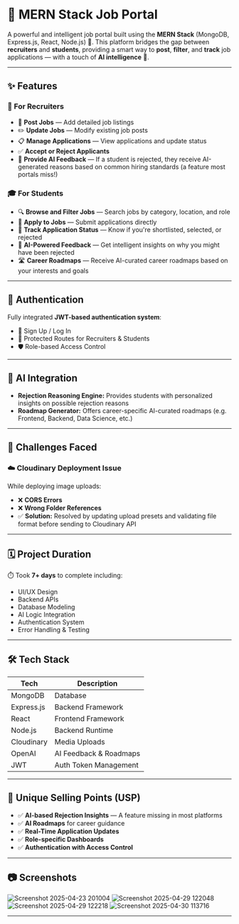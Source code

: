 # 💼 MERN Stack Job Portal

A powerful and intelligent job portal built using the **MERN Stack** (MongoDB, Express.js, React, Node.js) 🚀. This platform bridges the gap between **recruiters** and **students**, providing a smart way to **post**, **filter**, and **track** job applications — with a touch of **AI intelligence** 🤖.

---

## ✨ Features

### 👥 For Recruiters
- 📝 **Post Jobs** — Add detailed job listings
- ✏️ **Update Jobs** — Modify existing job posts
- 📋 **Manage Applications** — View applications and update status
- ✅ **Accept or Reject Applicants**
- 🧠 **Provide AI Feedback** — If a student is rejected, they receive AI-generated reasons based on common hiring standards (a feature most portals miss!)

### 🎓 For Students
- 🔍 **Browse and Filter Jobs** — Search jobs by category, location, and role
- 💼 **Apply to Jobs** — Submit applications directly
- 📢 **Track Application Status** — Know if you're shortlisted, selected, or rejected
- 🤖 **AI-Powered Feedback** — Get intelligent insights on why you might have been rejected
- 🛣️ **Career Roadmaps** — Receive AI-curated career roadmaps based on your interests and goals

---

## 🔐 Authentication

Fully integrated **JWT-based authentication system**:
- 👤 Sign Up / Log In
- 🔐 Protected Routes for Recruiters & Students
- 🛡️ Role-based Access Control

---

## 🧠 AI Integration

- **Rejection Reasoning Engine:** Provides students with personalized insights on possible rejection reasons
- **Roadmap Generator:** Offers career-specific AI-curated roadmaps (e.g. Frontend, Backend, Data Science, etc.)

---

## 🚧 Challenges Faced

### ☁️ Cloudinary Deployment Issue
While deploying image uploads:
- ❌ **CORS Errors**
- ❌ **Wrong Folder References**
- ✅ **Solution:** Resolved by updating upload presets and validating file format before sending to Cloudinary API

---

## 🗓️ Project Duration

⏱️ Took **7+ days** to complete including:
- UI/UX Design
- Backend APIs
- Database Modeling
- AI Logic Integration
- Authentication System
- Error Handling & Testing

---

## 🛠️ Tech Stack

| Tech        | Description             |
|-------------|-------------------------|
| MongoDB     | Database                |
| Express.js  | Backend Framework       |
| React       | Frontend Framework      |
| Node.js     | Backend Runtime         |
| Cloudinary  | Media Uploads           |
| OpenAI      | AI Feedback & Roadmaps  |
| JWT         | Auth Token Management   |

---

## 📌 Unique Selling Points (USP)

- ✅ **AI-based Rejection Insights** — A feature missing in most platforms
- ✅ **AI Roadmaps** for career guidance
- ✅ **Real-Time Application Updates**
- ✅ **Role-specific Dashboards**
- ✅ **Authentication with Access Control**

---

## 📷 Screenshots
![Screenshot 2025-04-23 201004](https://github.com/user-attachments/assets/1d0b877e-63bd-4da0-a2d0-485bdceeadd4)
![Screenshot 2025-04-29 122048](https://github.com/user-attachments/assets/a5122840-43bf-4f00-bf1f-ed09f8cf68fc)
![Screenshot 2025-04-29 122218](https://github.com/user-attachments/assets/55a95b29-946a-405b-a799-ae421ec5383d)
![Screenshot 2025-04-30 113716](https://github.com/user-attachments/assets/c8cc13c8-bfe2-41e5-8661-c223dcc2b461)


---

